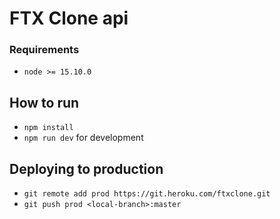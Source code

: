 # FTX Clone api

### Requirements
- `node >= 15.10.0`

## How to run
- `npm install`
- `npm run dev` for development


## Deploying to production
- `git remote add prod https://git.heroku.com/ftxclone.git`
- `git push prod <local-branch>:master`